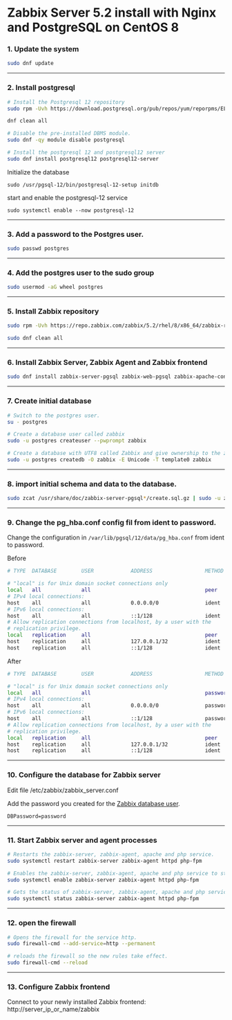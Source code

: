 # Zabbix Server 5.2 install with Nginx and PostgreSQL on CentOS 8

### 1. Update the system

```bash
sudo dnf update
```

--------

### 2. Install postgresql

```bash
# Install the Postgresql 12 repository
sudo rpm -Uvh https://download.postgresql.org/pub/repos/yum/reporpms/EL-8-x86_64/pgdg-redhat-repo-latest.noarch.rpm

dnf clean all

# Disable the pre-installed DBMS module.
sudo dnf -qy module disable postgresql

# Install the postgresql 12 and postgresql12 server
sudo dnf install postgresql12 postgresql12-server
```

Initialize the database

```
sudo /usr/pgsql-12/bin/postgresql-12-setup initdb
```

start and enable the postgresql-12 service

```
sudo systemctl enable --now postgresql-12
```

--------

### 3. Add a password to the Postgres user.

```bash
sudo passwd postgres
```

--------

### 4. Add the postgres user to the sudo group

```bash
sudo usermod -aG wheel postgres
```

--------

### 5. Install Zabbix repository

```bash
sudo rpm -Uvh https://repo.zabbix.com/zabbix/5.2/rhel/8/x86_64/zabbix-release-5.2-1.el8.noarch.rpm

sudo dnf clean all
```

--------

### 6. Install Zabbix Server, Zabbix Agent and Zabbix frontend

```bash
sudo dnf install zabbix-server-pgsql zabbix-web-pgsql zabbix-apache-conf zabbix-agent
```

--------

### 7. Create initial database

```bash
# Switch to the postgres user.
su - postgres

# Create a database user called zabbix
sudo -u postgres createuser --pwprompt zabbix

# Create a database with UTF8 called Zabbix and give ownership to the zabbix user created before
sudo -u postgres createdb -O zabbix -E Unicode -T template0 zabbix
```

--------

### 8. import initial schema and data to the database.

```bash
sudo zcat /usr/share/doc/zabbix-server-pgsql*/create.sql.gz | sudo -u zabbix psql zabbix
```

--------

### 9. Change the pg_hba.conf config fil from ident to password.

Change the configuration in `/var/lib/pgsql/12/data/pg_hba.conf` from ident to password.

Before
```bash
# TYPE  DATABASE        USER            ADDRESS                 METHOD

# "local" is for Unix domain socket connections only
local   all             all                                     peer
# IPv4 local connections:
host    all             all             0.0.0.0/0               ident
# IPv6 local connections:
host    all             all             ::1/128                 ident
# Allow replication connections from localhost, by a user with the
# replication privilege.
local   replication     all                                     peer
host    replication     all             127.0.0.1/32            ident
host    replication     all             ::1/128                 ident
```

After
```bash
# TYPE  DATABASE        USER            ADDRESS                 METHOD

# "local" is for Unix domain socket connections only
local   all             all                                     password
# IPv4 local connections:
host    all             all             0.0.0.0/0               password
# IPv6 local connections:
host    all             all             ::1/128                 password
# Allow replication connections from localhost, by a user with the
# replication privilege.
local   replication     all                                     peer
host    replication     all             127.0.0.1/32            ident
host    replication     all             ::1/128                 ident
```

------

### 10. Configure the database for Zabbix server

Edit file /etc/zabbix/zabbix_server.conf

Add the password you created for the [Zabbix database user](#7.-create-initial-database).

```
DBPassword=password
```

--------

### 11. Start Zabbix server and agent processes

```bash
# Restarts the zabbix-server, zabbix-agent, apache and php service.
sudo systemctl restart zabbix-server zabbix-agent httpd php-fpm

# Enables the zabbix-server, zabbix-agent, apache and php service to start automatically after a reboot.
sudo systemctl enable zabbix-server zabbix-agent httpd php-fpm

# Gets the status of zabbix-server, zabbix-agent, apache and php service.
sudo systemctl status zabbix-server zabbix-agent httpd php-fpm
```

--------

### 12. open the firewall

```bash
# Opens the firewall for the service http.
sudo firewall-cmd --add-service=http --permanent

# reloads the firewall so the new rules take effect.
sudo firewall-cmd --reload
```

--------

### 13. Configure Zabbix frontend

Connect to your newly installed Zabbix frontend: http://server_ip_or_name/zabbix
